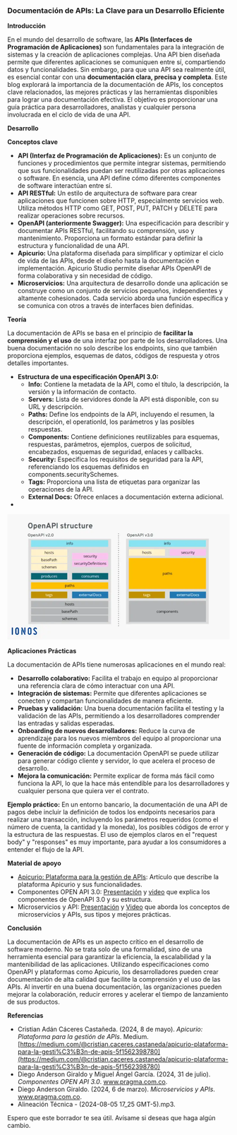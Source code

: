 ### **Documentación de APIs: La Clave para un Desarrollo Eficiente**

**Introducción**

En el mundo del desarrollo de software, las **APIs (Interfaces de Programación de Aplicaciones)** son fundamentales para la integración de sistemas y la creación de aplicaciones complejas. Una API bien diseñada permite que diferentes aplicaciones se comuniquen entre sí, compartiendo datos y funcionalidades. Sin embargo, para que una API sea realmente útil, es esencial contar con una **documentación clara, precisa y completa**. Este blog explorará la importancia de la documentación de APIs, los conceptos clave relacionados, las mejores prácticas y las herramientas disponibles para lograr una documentación efectiva. El objetivo es proporcionar una guía práctica para desarrolladores, analistas y cualquier persona involucrada en el ciclo de vida de una API.

**Desarrollo**

**Conceptos clave**

*   **API (Interfaz de Programación de Aplicaciones):** Es un conjunto de funciones y procedimientos que permite integrar sistemas, permitiendo que sus funcionalidades puedan ser reutilizadas por otras aplicaciones o software. En esencia, una API define cómo diferentes componentes de software interactúan entre sí.
*   **API RESTful:** Un estilo de arquitectura de software para crear aplicaciones que funcionen sobre HTTP, especialmente servicios web. Utiliza métodos HTTP como GET, POST, PUT, PATCH y DELETE para realizar operaciones sobre recursos.
*   **OpenAPI (anteriormente Swagger):** Una especificación para describir y documentar APIs RESTful, facilitando su comprensión, uso y mantenimiento. Proporciona un formato estándar para definir la estructura y funcionalidad de una API.
*   **Apicurio:** Una plataforma diseñada para simplificar y optimizar el ciclo de vida de las APIs, desde el diseño hasta la documentación e implementación. Apicurio Studio permite diseñar APIs OpenAPI de forma colaborativa y sin necesidad de código.
*  **Microservicios:**  Una arquitectura de desarrollo donde una aplicación se construye como un conjunto de servicios pequeños, independientes y altamente cohesionados. Cada servicio aborda una función específica y se comunica con otros a través de interfaces bien definidas.

**Teoría**

La documentación de APIs se basa en el principio de **facilitar la comprensión y el uso** de una interfaz por parte de los desarrolladores. Una buena documentación no solo describe los endpoints, sino que también proporciona ejemplos, esquemas de datos, códigos de respuesta y otros detalles importantes.

*  **Estructura de una especificación OpenAPI 3.0:**
    *   **Info:** Contiene la metadata de la API, como el título, la descripción, la versión y la información de contacto.
    *   **Servers:** Lista de servidores donde la API está disponible, con su URL y descripción.
    *   **Paths:** Define los endpoints de la API, incluyendo el resumen, la descripción, el operationId, los parámetros y las posibles respuestas.
    *   **Components:** Contiene definiciones reutilizables para esquemas, respuestas, parámetros, ejemplos, cuerpos de solicitud, encabezados, esquemas de seguridad, enlaces y callbacks.
    *   **Security:** Especifica los requisitos de seguridad para la API, referenciando los esquemas definidos en components.securitySchemes.
    *   **Tags:** Proporciona una lista de etiquetas para organizar las operaciones de la API.
    *  **External Docs:** Ofrece enlaces a documentación externa adicional.
*  
![csm_openapi-versions](/imagenes/csm_openapi-versions.webp)

**Aplicaciones Prácticas**

La documentación de APIs tiene numerosas aplicaciones en el mundo real:

*   **Desarrollo colaborativo:** Facilita el trabajo en equipo al proporcionar una referencia clara de cómo interactuar con una API.
*   **Integración de sistemas:** Permite que diferentes aplicaciones se conecten y compartan funcionalidades de manera eficiente.
*  **Pruebas y validación:** Una buena documentación facilita el testing y la validación de las APIs, permitiendo a los desarrolladores comprender las entradas y salidas esperadas.
*   **Onboarding de nuevos desarrolladores:** Reduce la curva de aprendizaje para los nuevos miembros del equipo al proporcionar una fuente de información completa y organizada.
*  **Generación de código:** La documentación OpenAPI se puede utilizar para generar código cliente y servidor, lo que acelera el proceso de desarrollo.
*  **Mejora la comunicación:** Permite explicar de forma más fácil como funciona la API, lo que la hace más entendible para los desarrolladores y cualquier persona que quiera ver el contrato.

**Ejemplo práctico:**
En un entorno bancario, la documentación de una API de pagos debe incluir la definición de todos los endpoints necesarios para realizar una transacción, incluyendo los parámetros requeridos (como el número de cuenta, la cantidad y la moneda), los posibles códigos de error y la estructura de las respuestas. El uso de ejemplos claros en el "request body" y "responses"  es muy importante, para ayudar a los consumidores a entender el flujo de la API.

**Material de apoyo**

*   [Apicurio: Plataforma para la gestión de APIs](https://medium.com/@cristian.caceres.castaneda/apicurio-plataforma-para-la-gesti%C3%B3n-de-apis-5f1562398780): Artículo que describe la plataforma Apicurio y sus funcionalidades.
*   Componentes OPEN API 3.0: [Presentación](https://docs.google.com/presentation/d/116YR3h0UJsuCf9zI8nWc-TtudoU7bnrR/edit?usp=sharing&ouid=106360641924032216473&rtpof=true&sd=true) y [video](https://drive.google.com/file/d/1uf5IJgQ5L3c_Tm4TJ6e14rYVE1cV3meT/view?usp=sharing) que explica los componentes de OpenAPI 3.0 y su estructura.
*   Microservicios y API: [Presentación](https://docs.google.com/presentation/d/15Ej5nFHSkZvnNA7asNhHUSH35nbBCZce/edit?usp=sharing&ouid=106360641924032216473&rtpof=true&sd=true) y [Video](https://drive.google.com/file/d/1wPU0-wt2QSUolTYFMu_9IXMZE6PwfTJr/view?usp=sharing) que aborda los conceptos de microservicios y APIs, sus tipos y mejores prácticas.


**Conclusión**

La documentación de APIs es un aspecto crítico en el desarrollo de software moderno. No se trata solo de una formalidad, sino de una herramienta esencial para garantizar la eficiencia, la escalabilidad y la mantenibilidad de las aplicaciones. Utilizando especificaciones como OpenAPI y plataformas como Apicurio, los desarrolladores pueden crear documentación de alta calidad que facilite la comprensión y el uso de las APIs. Al invertir en una buena documentación, las organizaciones pueden mejorar la colaboración, reducir errores y acelerar el tiempo de lanzamiento de sus productos.

**Referencias**

*   Cristian Adán Cáceres Castañeda. (2024, 8 de mayo). *Apicurio: Plataforma para la gestión de APIs*. Medium. [https://medium.com/@cristian.caceres.castaneda/apicurio-plataforma-para-la-gesti%C3%B3n-de-apis-5f1562398780](https://medium.com/@cristian.caceres.castaneda/apicurio-plataforma-para-la-gesti%C3%B3n-de-apis-5f1562398780)
*   Diego Anderson Giraldo y Miguel Ángel García. (2024, 31 de julio). *Componentes OPEN API 3.0*. www.pragma.com.co.
*  Diego Anderson Giraldo. (2024, 6 de marzo). *Microservicios y APIs*. www.pragma.com.co.
*  Alineación Técnica - (2024-08-05 17_25 GMT-5).mp3.

Espero que este borrador te sea útil. Avísame si deseas que haga algún cambio.
